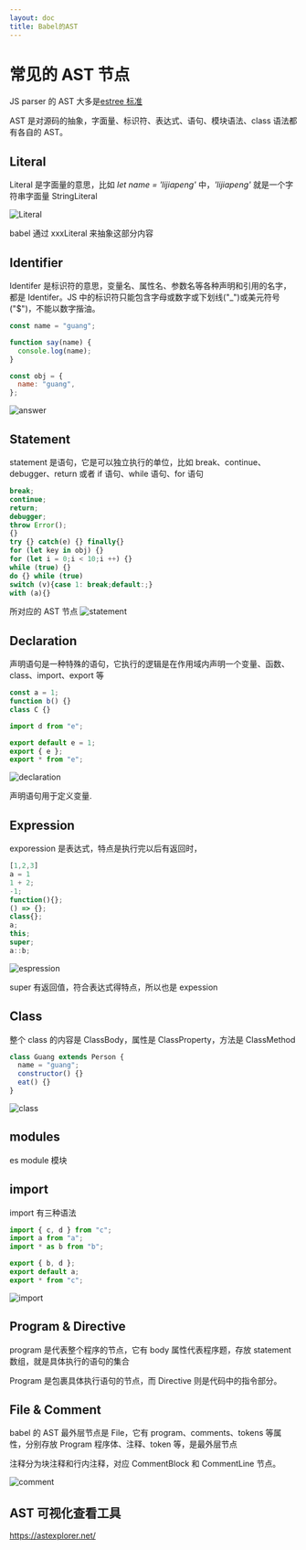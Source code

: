 ```yaml
---
layout: doc
title: Babel的AST
---
```


# 常见的 AST 节点

JS parser 的 AST 大多是[estree 标准](https://github.com/estree/estree)

AST 是对源码的抽象，字面量、标识符、表达式、语句、模块语法、class 语法都有各自的 AST。

## Literal

Literal 是字面量的意思，比如 _let name = 'lijiapeng'_ 中，_'lijiapeng'_ 就是一个字符串字面量 StringLiteral

![Literal](https://p1-juejin.byteimg.com/tos-cn-i-k3u1fbpfcp/29185815036a4ea1878484ba773a3b6e~tplv-k3u1fbpfcp-zoom-in-crop-mark:3024:0:0:0.awebp)

babel 通过 xxxLiteral 来抽象这部分内容

## Identifier

Identifer 是标识符的意思，变量名、属性名、参数名等各种声明和引用的名字，都是 Identifer。JS 中的标识符只能包含字母或数字或下划线("\_")或美元符号("$")，不能以数字揩油。

```js
const name = "guang";

function say(name) {
  console.log(name);
}

const obj = {
  name: "guang",
};
```

![answer](https://p1-juejin.byteimg.com/tos-cn-i-k3u1fbpfcp/9a4b54e6512a4da7ad5c99e7a61a62e9~tplv-k3u1fbpfcp-zoom-in-crop-mark:3024:0:0:0.awebp)

## Statement

statement 是语句，它是可以独立执行的单位，比如 break、continue、debugger、return 或者 if 语句、while 语句、for 语句

```js
break;
continue;
return;
debugger;
throw Error();
{}
try {} catch(e) {} finally{}
for (let key in obj) {}
for (let i = 0;i < 10;i ++) {}
while (true) {}
do {} while (true)
switch (v){case 1: break;default:;}
with (a){}
```

所对应的 AST 节点
![statement](https://p1-juejin.byteimg.com/tos-cn-i-k3u1fbpfcp/d711045e21bb44b68495088df6a9a60b~tplv-k3u1fbpfcp-zoom-in-crop-mark:3024:0:0:0.awebp)

## Declaration

声明语句是一种特殊的语句，它执行的逻辑是在作用域内声明一个变量、函数、class、import、export 等

```js
const a = 1;
function b() {}
class C {}

import d from "e";

export default e = 1;
export { e };
export * from "e";
```

![declaration](https://p9-juejin.byteimg.com/tos-cn-i-k3u1fbpfcp/5303fa5530944a638d6b3d1af93f0e3f~tplv-k3u1fbpfcp-zoom-in-crop-mark:3024:0:0:0.awebp)

声明语句用于定义变量.

## Expression

exporession 是表达式，特点是执行完以后有返回时，

```js
[1,2,3]
a = 1
1 + 2;
-1;
function(){};
() => {};
class{};
a;
this;
super;
a::b;
```

![espression](https://p3-juejin.byteimg.com/tos-cn-i-k3u1fbpfcp/feabcb940982409b911dcbb6066e8aa7~tplv-k3u1fbpfcp-zoom-in-crop-mark:3024:0:0:0.awebp)

super 有返回值，符合表达式得特点，所以也是 expession

## Class

整个 class 的内容是 ClassBody，属性是 ClassProperty，方法是 ClassMethod

```js
class Guang extends Person {
  name = "guang";
  constructor() {}
  eat() {}
}
```

![class](https://p1-juejin.byteimg.com/tos-cn-i-k3u1fbpfcp/0c62ec375157488780e2beae39e7620d~tplv-k3u1fbpfcp-zoom-in-crop-mark:3024:0:0:0.awebp)

## modules

es module 模块

## import

import 有三种语法

```js
import { c, d } from "c";
import a from "a";
import * as b from "b";

export { b, d };
export default a;
export * from "c";
```

![import](https://p1-juejin.byteimg.com/tos-cn-i-k3u1fbpfcp/e501a0dfcce043c184e6320e22a4211c~tplv-k3u1fbpfcp-zoom-in-crop-mark:3024:0:0:0.awebp)

## Program & Directive

program 是代表整个程序的节点，它有 body 属性代表程序题，存放 statement 数组，就是具体执行的语句的集合

Program 是包裹具体执行语句的节点，而 Directive 则是代码中的指令部分。

## File & Comment

babel 的 AST 最外层节点是 File，它有 program、comments、tokens 等属性，分别存放 Program 程序体、注释、token 等，是最外层节点

注释分为块注释和行内注释，对应 CommentBlock 和 CommentLine 节点。

![comment](https://p6-juejin.byteimg.com/tos-cn-i-k3u1fbpfcp/54eb07649db14476a27d61b4265fe547~tplv-k3u1fbpfcp-zoom-in-crop-mark:3024:0:0:0.awebp)

## AST 可视化查看工具

https://astexplorer.net/
